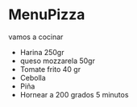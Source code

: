 # MenuPizza
vamos a cocinar
- Harina 250gr
- queso mozzarela 50gr
- Tomate frito 40 gr
- Cebolla
- Piña
- Hornear a 200 grados 5 minutos